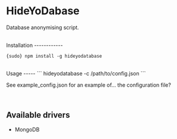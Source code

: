 HideYoDabase
===========

Database anonymising script.
    
<br />
Installation
------------

```
{sudo} npm install -g hideyodatabase
```
<br />
Usage
-----
```
hideyodatabase -c /path/to/config.json
```

See example_config.json for an example of... the configuration file?

<br />

Available drivers
-----------------

* MongoDB


